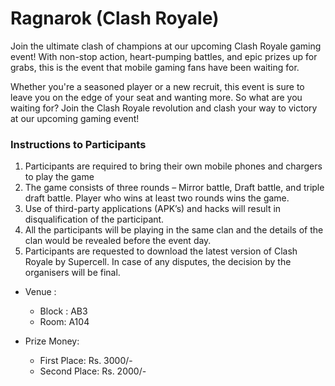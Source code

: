 # Ragnarok (Clash Royale)

Join the ultimate clash of champions at our upcoming Clash Royale gaming event! With non-stop action, heart-pumping battles, and epic prizes up for grabs, this is the event that mobile gaming fans have been waiting for.

Whether you're a seasoned player or a new recruit, this event is sure to leave you on the edge of your seat and wanting more. So what are you waiting for? Join the Clash Royale revolution and clash your way to victory at our upcoming gaming event!

### Instructions to Participants

1. Participants are required to bring their own mobile phones and chargers to play the game 
2. The game consists of three rounds – Mirror battle, Draft battle, and triple draft battle. Player who wins at least two rounds wins the game. 
3. Use of third-party applications (APK’s) and hacks will result in disqualification of the participant. 
4. All the participants will be playing in the same clan and the details of the clan would be revealed before the event day. 
5. Participants are requested to download the latest version of Clash Royale by Supercell. In case of any disputes, the decision by the organisers will be final.

* Venue :
  * Block : AB3
  * Room: A104

* Prize Money:
    * First Place: Rs. 3000/-
    * Second Place: Rs. 2000/-